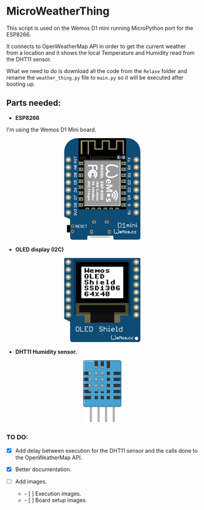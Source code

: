 # MicroWeatherThing

This script is used on the Wemos D1 mini running MicroPython port for the ESP8266.

It connects to OpenWeatherMap API in order to get the current weather from a location and it shows the local Temperature and Humidity read from the DHT11 sensor.

What we need to do is download all the code from the `Relase` folder and rename the `weather_thing.py` file to `main.py` so it will be executed after booting up.

## Parts needed:

  * **ESP8266**

  I'm using the Wemos D1 Mini board.

  <p align="center">
  <img src="./Doc/images/wemos_d1_mini.png" alt="Wemos d1 mini board"  width="200"/>
  </p>

  * **OLED display (I2C)**

  <p align="center">
  <img src="./Doc/images/wemos_mini_oled.png" alt="Wemos D1 Oled Display"  width="200"/>
  </p>

  * **DHT11 Humidity sensor.**

  <p align="center">
  <img src="./Doc/images/DHT11.png" alt="DHT11 sensor"  width="100"/>
  </p>

### TO DO:

- [x] Add delay between execution for the DHT11 sensor and the calls done to the OpenWeatherMap API.

- [x] Better documentation.

- [ ] Add images.
    <ul><li> - [ ] Execution images.</li>
    <li> - [ ] Board setup images.</li></ul>

